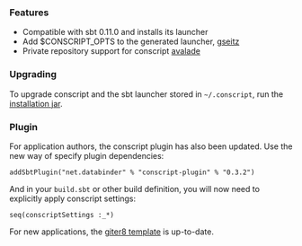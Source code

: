 ### Features

* Compatible with sbt 0.11.0 and installs its launcher
* Add $CONSCRIPT_OPTS to the generated launcher, [gseitz](https://github.com/n8han/conscript/pull/24)
* Private repository support for conscript [avalade](https://github.com/n8han/conscript/pull/23)

### Upgrading

To upgrade conscript and the sbt launcher stored in `~/.conscript`,
run the [installation jar][jar].

[jar]: https://github.com/downloads/n8han/conscript/conscript-0.3.2.jar

### Plugin

For application authors, the conscript plugin has also been
updated. Use the new way of specify plugin dependencies:

    addSbtPlugin("net.databinder" % "conscript-plugin" % "0.3.2")

And in your `build.sbt` or other build definition, you will now
need to explicitly apply conscript settings:

    seq(conscriptSettings :_*)

For new applications, the [giter8 template][g8] is up-to-date.

[g8]: https://github.com/n8han/conscript.g8#readme

